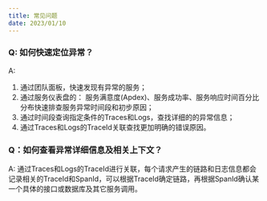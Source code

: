 ```yaml
---
title: 常见问题
date: 2023/01/10
---
```


### Q: 如何快速定位异常？

A: 
1. 通过团队面板，快速发现有异常的服务；
2. 通过服务仪表盘的： 服务满意度(Apdex)、服务成功率、服务响应时间百分比分布快速排查服务异常时间段和初步原因；
3. 通过时间段查询指定条件的Traces和Logs，查找详细的的异常信息；
4. 通过Traces和Logs的TraceId关联查找更加明确的错误原因。

### Q：如何查看异常详细信息及相关上下文？

A: 通过Traces和Logs的TraceId进行关联，每个请求产生的链路和日志信息都会记录相关的TraceId和SpanId，可以根据TraceId确定链路，再根据SpanId确认某一个具体的接口或数据库及其它服务调用。

